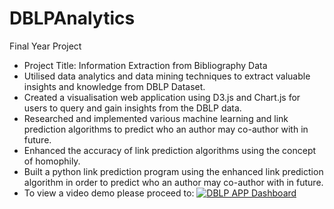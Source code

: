 # DBLPAnalytics

Final Year Project
- Project Title: Information Extraction from Bibliography Data
- Utilised data analytics and data mining techniques to extract valuable insights and knowledge
from DBLP Dataset.
- Created a visualisation web application using D3.js and Chart.js for users to query and gain
insights from the DBLP data.
- Researched and implemented various machine learning and link prediction algorithms to
predict who an author may co-author with in future.
- Enhanced the accuracy of link prediction algorithms using the concept of homophily.
- Built a python link prediction program using the enhanced link prediction algorithm in order to
predict who an author may co-author with in future.
- To view a video demo please proceed to: [![DBLP APP Dashboard](https://img.youtube.com/vi/v7BQyozbdE8/0.jpg)](https://www.youtube.com/watch?v=v7BQyozbdE8)
